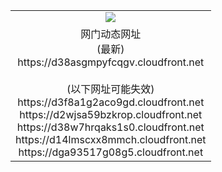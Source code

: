 ﻿<table>
  <tr></tr>
  <tr><td colspan=2 align=center><img src="https://d38asgmpyfcqgv.cloudfront.net/Up/oGate.jpg" /></td></tr>
  <tr><td colspan=2 align=center>网门动态网址<br/>(最新)
<br>https://d38asgmpyfcqgv.cloudfront.net
<br/><br/>(以下网址可能失效)
<br>https://d3f8a1g2aco9gd.cloudfront.net
<br>https://d2wjsa59bzkrop.cloudfront.net
<br>https://d38w7hrqaks1s0.cloudfront.net
<br>https://d14lmscxx8mmch.cloudfront.net
<br>https://dga93517g08g5.cloudfront.net
    </td>
  </tr>
</table>
